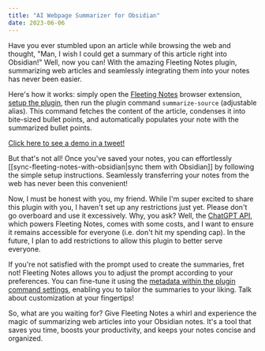 ```yaml
---
title: "AI Webpage Summarizer for Obsidian"
date: 2023-06-06
---
```

Have you ever stumbled upon an article while browsing the web and thought, "Man, I wish I could get a summary of this article right into Obsidian!" Well, now you can! With the amazing Fleeting Notes plugin, summarizing web articles and seamlessly integrating them into your notes has never been easier.

Here's how it works: simply open the [Fleeting Notes](https://www.fleetingnotes.app/) browser extension, [setup the plugin](https://github.com/fleetingnotes/fleeting-notes-plugins/blob/main/plugins/official/summarize-source/README.md),  then run the plugin command `summarize-source` (adjustable alias). This command fetches the content of the article, condenses it into bite-sized bullet points, and automatically populates your note with the summarized bullet points. 

[Click here to see a demo in a tweet!](https://twitter.com/fleetingnotes_/status/1666170276566974464?s=20)

But that's not all! Once you've saved your notes, you can effortlessly [[sync-fleeting-notes-with-obsidian|sync them with Obsidian]] by following the simple setup instructions. Seamlessly transferring your notes from the web has never been this convenient!

Now, I must be honest with you, my friend. While I'm super excited to share this plugin with you, I haven't set up any restrictions just yet. Please don't go overboard and use it excessively. Why, you ask? Well, the [ChatGPT API](https://openai.com/blog/introducing-chatgpt-and-whisper-apis), which powers Fleeting Notes, comes with some costs, and I want to ensure it remains accessible for everyone (i.e. don't hit my spending cap). In the future, I plan to add restrictions to allow this plugin to better serve everyone. 

If you're not satisfied with the prompt used to create the summaries, fret not! Fleeting Notes allows you to adjust the prompt according to your preferences. You can fine-tune it using the [metadata within the plugin command settings](https://github.com/fleetingnotes/fleeting-notes-plugins/blob/main/plugins/official/summarize-source/README.md#configuration), enabling you to tailor the summaries to your liking. Talk about customization at your fingertips!

So, what are you waiting for? Give Fleeting Notes a whirl and experience the magic of summarizing web articles into your Obsidian notes. It's a tool that saves you time, boosts your productivity, and keeps your notes concise and organized.